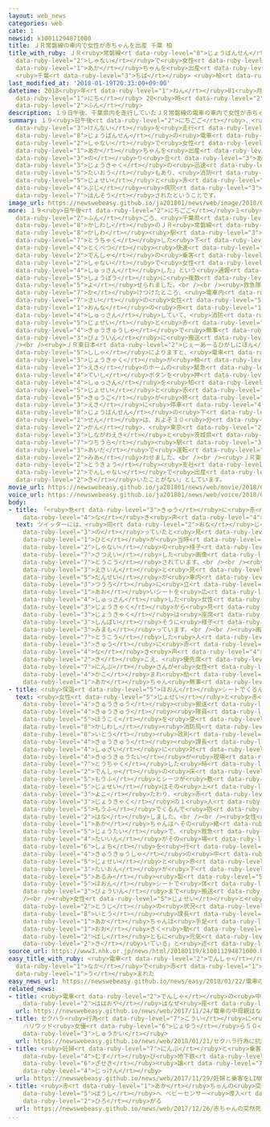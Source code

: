 ```yaml
---
layout: web_news
categories: web
cate: 1
newsid: k10011294871000
title: ＪＲ常磐線の車内で女性が赤ちゃんを出産 千葉 柏
title_with_ruby: ＪＲ<ruby>常磐線<rt data-ruby-level="8">じょうばんせん</rt></ruby>の<ruby>車内<rt
  data-ruby-level="2">しゃない</rt></ruby>で<ruby>女性<rt data-ruby-level="5">じょせい</rt></ruby>が<ruby>赤<rt
  data-ruby-level="1">あか</rt></ruby>ちゃんを<ruby>出産<rt data-ruby-level="4">しゅっさん</rt></ruby>
  <ruby>千葉<rt data-ruby-level="3">ちば</rt></ruby> <ruby>柏<rt data-ruby-level="8">かしわ</rt></ruby>
last_modified_at: '2018-01-19T20:33:00+09:00'
datetime: 2018<ruby>年<rt data-ruby-level="1">ねん</rt></ruby>01<ruby>月<rt data-ruby-level="1">がつ</rt></ruby>19<ruby>日<rt
  data-ruby-level="1">にち</rt></ruby> 20<ruby>時<rt data-ruby-level="2">じ</rt></ruby>33<ruby>分<rt
  data-ruby-level="2">ふん</rt></ruby>
description: １９日午後、千葉県内を走行していたＪＲ常磐線の電車の車内で女性が赤ちゃんを出産しました。乗り合わせた乗客の迅速な対応もあり、消防によりますと、女性と赤ちゃんは無事病院に搬送されたということです。
summary: １９<ruby>日午後<rt data-ruby-level="2">にちごご</rt></ruby>、<ruby>千葉<rt data-ruby-level="3">ちば</rt></ruby><ruby>県内<rt
  data-ruby-level="3">けんない</rt></ruby>を<ruby>走行<rt data-ruby-level="2">そうこう</rt></ruby>していたＪＲ<ruby>常磐線<rt
  data-ruby-level="8">じょうばんせん</rt></ruby>の<ruby>電車<rt data-ruby-level="2">でんしゃ</rt></ruby>の<ruby>車内<rt
  data-ruby-level="2">しゃない</rt></ruby>で<ruby>女性<rt data-ruby-level="5">じょせい</rt></ruby>が<ruby>赤<rt
  data-ruby-level="1">あか</rt></ruby>ちゃんを<ruby>出産<rt data-ruby-level="4">しゅっさん</rt></ruby>しました。<ruby>乗<rt
  data-ruby-level="3">の</rt></ruby>り<ruby>合<rt data-ruby-level="3">あ</rt></ruby>わせた<ruby>乗客<rt
  data-ruby-level="3">じょうきゃく</rt></ruby>の<ruby>迅速<rt data-ruby-level="7">じんそく</rt></ruby>な<ruby>対応<rt
  data-ruby-level="5">たいおう</rt></ruby>もあり、<ruby>消防<rt data-ruby-level="5">しょうぼう</rt></ruby>によりますと、<ruby>女性<rt
  data-ruby-level="5">じょせい</rt></ruby>と<ruby>赤<rt data-ruby-level="1">あか</rt></ruby>ちゃんは<ruby>無事<rt
  data-ruby-level="4">ぶじ</rt></ruby><ruby>病院<rt data-ruby-level="3">びょういん</rt></ruby>に<ruby>搬送<rt
  data-ruby-level="7">はんそう</rt></ruby>されたということです。
image_url: https://newswebeasy.github.io/ja201801/news/web/image/2018/01/19/K10011294871_1801191819_1801191819_01_03.jpg
more: １９<ruby>日午後<rt data-ruby-level="2">にちごご</rt></ruby>１<ruby>時<rt data-ruby-level="2">じ</rt></ruby>４０<ruby>分<rt
  data-ruby-level="2">ふん</rt></ruby>ごろ、<ruby>千葉県<rt data-ruby-level="3">ちばけん</rt></ruby><ruby>柏市<rt
  data-ruby-level="8">かしわし</rt></ruby>のＪＲ<ruby>常磐線<rt data-ruby-level="8">じょうばんせん</rt></ruby>の<ruby>柏<rt
  data-ruby-level="8">かしわ</rt></ruby><ruby>駅<rt data-ruby-level="3">えき</rt></ruby>に<ruby>到着<rt
  data-ruby-level="7">とうちゃく</rt></ruby>した<ruby>下<rt data-ruby-level="1">くだ</rt></ruby>りの<ruby>特別<rt
  data-ruby-level="4">とくべつ</rt></ruby><ruby>快速<rt data-ruby-level="5">かいそく</rt></ruby><ruby>電車<rt
  data-ruby-level="2">でんしゃ</rt></ruby>の<ruby>乗客<rt data-ruby-level="3">じょうきゃく</rt></ruby>から「<ruby>車内<rt
  data-ruby-level="2">しゃない</rt></ruby>で<ruby>女性<rt data-ruby-level="5">じょせい</rt></ruby>が<ruby>出産<rt
  data-ruby-level="4">しゅっさん</rt></ruby>した」という<ruby>通報<rt data-ruby-level="5">つうほう</rt></ruby>が<ruby>消防<rt
  data-ruby-level="5">しょうぼう</rt></ruby>に<ruby>複数<rt data-ruby-level="5">ふくすう</rt></ruby><ruby>寄<rt
  data-ruby-level="5">よ</rt></ruby>せられました。<br /><br /><ruby>救急隊<rt data-ruby-level="4">きゅうきゅうたい</rt></ruby>が<ruby>駆<rt
  data-ruby-level="7">か</rt></ruby>けつけたところ、<ruby>電車内<rt data-ruby-level="2">でんしゃない</rt></ruby>で２５<ruby>歳<rt
  data-ruby-level="7">さい</rt></ruby>の<ruby>女性<rt data-ruby-level="5">じょせい</rt></ruby>が<ruby>女<rt
  data-ruby-level="1">おんな</rt></ruby>の<ruby>赤<rt data-ruby-level="1">あか</rt></ruby>ちゃんを<ruby>出産<rt
  data-ruby-level="4">しゅっさん</rt></ruby>していて、<ruby>消防<rt data-ruby-level="5">しょうぼう</rt></ruby>によりますと、<ruby>女性<rt
  data-ruby-level="5">じょせい</rt></ruby>と<ruby>赤<rt data-ruby-level="1">あか</rt></ruby>ちゃんは<ruby>救急車<rt
  data-ruby-level="4">きゅうきゅうしゃ</rt></ruby>で<ruby>無事<rt data-ruby-level="4">ぶじ</rt></ruby><ruby>病院<rt
  data-ruby-level="3">びょういん</rt></ruby>に<ruby>搬送<rt data-ruby-level="7">はんそう</rt></ruby>されたということです。<br
  /><br /><ruby>ＪＲ東日本<rt data-ruby-level="2">じぇーあーるひがしにほん</rt></ruby><ruby>東京<rt data-ruby-level="2">とうきょう</rt></ruby><ruby>支社<rt
  data-ruby-level="5">ししゃ</rt></ruby>によりますと、<ruby>電車<rt data-ruby-level="2">でんしゃ</rt></ruby>は<ruby>乗客<rt
  data-ruby-level="3">じょうきゃく</rt></ruby>が<ruby>柏<rt data-ruby-level="8">かしわ</rt></ruby><ruby>駅<rt
  data-ruby-level="3">えき</rt></ruby>のホームの<ruby>緊急<rt data-ruby-level="7">きんきゅう</rt></ruby><ruby>停止<rt
  data-ruby-level="4">ていし</rt></ruby>ボタンを<ruby>押<rt data-ruby-level="7">お</rt></ruby>して<ruby>出産<rt
  data-ruby-level="4">しゅっさん</rt></ruby>を<ruby>知<rt data-ruby-level="2">し</rt></ruby>らせたため、<ruby>女性<rt
  data-ruby-level="5">じょせい</rt></ruby>と<ruby>赤<rt data-ruby-level="1">あか</rt></ruby>ちゃんの<ruby>救護<rt
  data-ruby-level="5">きゅうご</rt></ruby>が<ruby>終<rt data-ruby-level="3">お</rt></ruby>わるまで<ruby>駅<rt
  data-ruby-level="3">えき</rt></ruby>に<ruby>停車<rt data-ruby-level="4">ていしゃ</rt></ruby>し、ＪＲ<ruby>常磐線<rt
  data-ruby-level="8">じょうばんせん</rt></ruby>の<ruby>下<rt data-ruby-level="2">くだ</rt></ruby>り<ruby>線<rt
  data-ruby-level="2">せん</rt></ruby>は、およそ３０<ruby>分<rt data-ruby-level="2">ぷん</rt></ruby><ruby>間<rt
  data-ruby-level="2">かん</rt></ruby>、<ruby>東京<rt data-ruby-level="2">とうきょう</rt></ruby>の<ruby>品川駅<rt
  data-ruby-level="3">しながわえき</rt></ruby>と<ruby>茨城県<rt data-ruby-level="8">いばらきけん</rt></ruby>の<ruby>土浦<rt
  data-ruby-level="7">つちうら</rt></ruby><ruby>駅<rt data-ruby-level="3">えき</rt></ruby>の<ruby>間<rt
  data-ruby-level="3">あいだ</rt></ruby>で<ruby>運転<rt data-ruby-level="3">うんてん</rt></ruby>を<ruby>見合<rt
  data-ruby-level="2">みあ</rt></ruby>わせました。<br /><br /><ruby>ＪＲ東日本<rt data-ruby-level="2">じぇーあーるひがしにほん</rt></ruby><ruby>東京<rt
  data-ruby-level="2">とうきょう</rt></ruby><ruby>支社<rt data-ruby-level="5">ししゃ</rt></ruby>は「<ruby>電車内<rt
  data-ruby-level="2">でんしゃない</rt></ruby>で<ruby>出産<rt data-ruby-level="4">しゅっさん</rt></ruby>したというケースはこれまで<ruby>聞<rt
  data-ruby-level="2">き</rt></ruby>いたことがない」としています。
movie_url: https://newswebeasy.github.io/ja201801/news/web/movie/2018/01/19/k10011294871_201801191819_201801191819.mp4
voice_url: https://newswebeasy.github.io/ja201801/news/web/voice/2018/01/19/k10011294871_201801191819_201801191819.mp3
body:
- title: 「<ruby>急<rt data-ruby-level="3">きゅう</rt></ruby>に<ruby>赤<rt data-ruby-level="1">あか</rt></ruby>ちゃんの<ruby>泣<rt
    data-ruby-level="4">な</rt></ruby>き<ruby>声<rt data-ruby-level="4">ごえ</rt></ruby>が」
  text: ツイッターには、<ruby>同<rt data-ruby-level="2">おな</rt></ruby>じ<ruby>電車<rt data-ruby-level="2">でんしゃ</rt></ruby>に<ruby>乗<rt
    data-ruby-level="3">の</rt></ruby>っていたと<ruby>見<rt data-ruby-level="1">み</rt></ruby>られる<ruby>人<rt
    data-ruby-level="1">ひと</rt></ruby>が<ruby>当時<rt data-ruby-level="2">とうじ</rt></ruby>の<ruby>車内<rt
    data-ruby-level="2">しゃない</rt></ruby>の<ruby>様子<rt data-ruby-level="3">ようす</rt></ruby>を<ruby>撮影<rt
    data-ruby-level="7">さつえい</rt></ruby>した<ruby>画像<rt data-ruby-level="5">がぞう</rt></ruby>が<ruby>投稿<rt
    data-ruby-level="7">とうこう</rt></ruby>されています。<br /><br /><ruby>複数<rt data-ruby-level="5">ふくすう</rt></ruby>の<ruby>駅員<rt
    data-ruby-level="3">えきいん</rt></ruby>と<ruby>見<rt data-ruby-level="1">み</rt></ruby>られる<ruby>男性<rt
    data-ruby-level="5">だんせい</rt></ruby>が<ruby>車内<rt data-ruby-level="2">しゃない</rt></ruby>の<ruby>通路<rt
    data-ruby-level="3">つうろ</rt></ruby>に<ruby>立<rt data-ruby-level="1">た</rt></ruby>って<ruby>青<rt
    data-ruby-level="1">あお</rt></ruby>いシートを<ruby>広<rt data-ruby-level="2">ひろ</rt></ruby>げ、<ruby>出産<rt
    data-ruby-level="4">しゅっさん</rt></ruby>した<ruby>女性<rt data-ruby-level="5">じょせい</rt></ruby>などがほかの<ruby>乗客<rt
    data-ruby-level="3">じょうきゃく</rt></ruby>から<ruby>見<rt data-ruby-level="1">み</rt></ruby>えないようにしています。<ruby>乗客<rt
    data-ruby-level="3">じょうきゃく</rt></ruby>は<ruby>座席<rt data-ruby-level="6">ざせき</rt></ruby>で<ruby>心配<rt
    data-ruby-level="3">しんぱい</rt></ruby>そうに<ruby>様子<rt data-ruby-level="3">ようす</rt></ruby>を<ruby>見守<rt
    data-ruby-level="3">みまも</rt></ruby>っています。<br /><br /><ruby>画像<rt data-ruby-level="5">がぞう</rt></ruby>を<ruby>投稿<rt
    data-ruby-level="7">とうこう</rt></ruby>した<ruby>人<rt data-ruby-level="1">ひと</rt></ruby>は「<ruby>急<rt
    data-ruby-level="3">きゅう</rt></ruby>に<ruby>赤<rt data-ruby-level="1">あか</rt></ruby>ちゃんの<ruby>泣<rt
    data-ruby-level="4">な</rt></ruby>き<ruby>声<rt data-ruby-level="4">ごえ</rt></ruby>が<ruby>聞<rt
    data-ruby-level="2">き</rt></ruby>こえ、<ruby>優先席<rt data-ruby-level="6">ゆうせんせき</rt></ruby>にいた<ruby>妊婦<rt
    data-ruby-level="7">にんぷ</rt></ruby>さんが<ruby>女性<rt data-ruby-level="5">じょせい</rt></ruby>に<ruby>囲<rt
    data-ruby-level="4">かこ</rt></ruby>まれ<ruby>励<rt data-ruby-level="7">はげ</rt></ruby>まされていた。<ruby>赤<rt
    data-ruby-level="1">あか</rt></ruby>ちゃん<ruby>無事<rt data-ruby-level="4">ぶじ</rt></ruby>だといいな」とつづっています。
- title: <ruby>保温<rt data-ruby-level="5">ほおん</rt></ruby>シートでくるんで<ruby>搬送<rt data-ruby-level="7">はんそう</rt></ruby>
  text: <ruby>女性<rt data-ruby-level="5">じょせい</rt></ruby>と<ruby>赤<rt data-ruby-level="1">あか</rt></ruby>ちゃんを<ruby>救急<rt
    data-ruby-level="4">きゅうきゅう</rt></ruby><ruby>搬送<rt data-ruby-level="7">はんそう</rt></ruby>した<ruby>救急<rt
    data-ruby-level="4">きゅうきゅう</rt></ruby><ruby>隊員<rt data-ruby-level="4">たいいん</rt></ruby>から<ruby>報告<rt
    data-ruby-level="5">ほうこく</rt></ruby>を<ruby>受<rt data-ruby-level="3">う</rt></ruby>けた<ruby>柏市<rt
    data-ruby-level="8">かしわし</rt></ruby><ruby>消防局<rt data-ruby-level="5">しょうぼうきょく</rt></ruby>の<ruby>伊藤<rt
    data-ruby-level="8">いとう</rt></ruby><ruby>政則<rt data-ruby-level="8">まさのり</rt></ruby><ruby>救急<rt
    data-ruby-level="4">きゅうきゅう</rt></ruby><ruby>課長<rt data-ruby-level="4">かちょう</rt></ruby>はＮＨＫの<ruby>取材<rt
    data-ruby-level="4">しゅざい</rt></ruby>に<ruby>対<rt data-ruby-level="3">たい</rt></ruby>し、「<ruby>救急隊<rt
    data-ruby-level="4">きゅうきゅうたい</rt></ruby>が<ruby>現場<rt data-ruby-level="5">げんば</rt></ruby>に<ruby>到着<rt
    data-ruby-level="7">とうちゃく</rt></ruby>した<ruby>時<rt data-ruby-level="2">とき</rt></ruby>には、すでに<ruby>電車<rt
    data-ruby-level="2">でんしゃ</rt></ruby>の<ruby>床<rt data-ruby-level="7">ゆか</rt></ruby>に<ruby>毛布<rt
    data-ruby-level="5">もうふ</rt></ruby>とシーツが<ruby>敷<rt data-ruby-level="7">し</rt></ruby>かれていて、<ruby>女性<rt
    data-ruby-level="5">じょせい</rt></ruby>はその<ruby>上<rt data-ruby-level="1">うえ</rt></ruby>に<ruby>横<rt
    data-ruby-level="3">よこ</rt></ruby>たわり、<ruby>赤<rt data-ruby-level="1">あか</rt></ruby>ちゃんは<ruby>乗客<rt
    data-ruby-level="3">じょうきゃく</rt></ruby>の１<ruby>人<rt data-ruby-level="1">にん</rt></ruby>が<ruby>毛布<rt
    data-ruby-level="5">もうふ</rt></ruby>でくるんで<ruby>抱<rt data-ruby-level="7">だ</rt></ruby>きかかえていたようだ」と<ruby>話<rt
    data-ruby-level="2">はな</rt></ruby>しました。<br /><br /><ruby>女性<rt data-ruby-level="5">じょせい</rt></ruby>と<ruby>赤<rt
    data-ruby-level="1">あか</rt></ruby>ちゃんはへその<ruby>緒<rt data-ruby-level="7">お</rt></ruby>でつながったままの<ruby>状態<rt
    data-ruby-level="5">じょうたい</rt></ruby>で、<ruby>救急<rt data-ruby-level="4">きゅうきゅう</rt></ruby><ruby>隊員<rt
    data-ruby-level="4">たいいん</rt></ruby>がその<ruby>場<rt data-ruby-level="2">ば</rt></ruby>で<ruby>処置<rt
    data-ruby-level="6">しょち</rt></ruby>を<ruby>行<rt data-ruby-level="2">い</rt></ruby>ったあと、<ruby>救急車<rt
    data-ruby-level="4">きゅうきゅうしゃ</rt></ruby>の<ruby>中<rt data-ruby-level="1">なか</rt></ruby>でも<ruby>女性<rt
    data-ruby-level="5">じょせい</rt></ruby>と<ruby>赤<rt data-ruby-level="1">あか</rt></ruby>ちゃんの<ruby>体温<rt
    data-ruby-level="3">たいおん</rt></ruby>が<ruby>下<rt data-ruby-level="1">さ</rt></ruby>がらないよう<ruby>アルミ<rt
    data-ruby-level="5">あるみ</rt></ruby><ruby>製<rt data-ruby-level="5">せい</rt></ruby>の<ruby>保温<rt
    data-ruby-level="5">ほおん</rt></ruby>シートで<ruby>体<rt data-ruby-level="2">からだ</rt></ruby>をくるんで<ruby>病院<rt
    data-ruby-level="3">びょういん</rt></ruby>まで<ruby>搬送<rt data-ruby-level="7">はんそう</rt></ruby>したということです。<br
    /><br /><ruby>女性<rt data-ruby-level="5">じょせい</rt></ruby>と<ruby>赤<rt data-ruby-level="1">あか</rt></ruby>ちゃんの<ruby>当時<rt
    data-ruby-level="2">とうじ</rt></ruby>の<ruby>状況<rt data-ruby-level="7">じょうきょう</rt></ruby>について、<ruby>伊藤<rt
    data-ruby-level="8">いとう</rt></ruby><ruby>課長<rt data-ruby-level="4">かちょう</rt></ruby>は「<ruby>赤<rt
    data-ruby-level="1">あか</rt></ruby>ちゃんは<ruby>手足<rt data-ruby-level="1">てあし</rt></ruby>を<ruby>大<rt
    data-ruby-level="1">おお</rt></ruby>きく<ruby>動<rt data-ruby-level="3">うご</rt></ruby>かしていたということで、<ruby>母子<rt
    data-ruby-level="2">ぼし</rt></ruby>ともに<ruby>元気<rt data-ruby-level="2">げんき</rt></ruby>だと<ruby>聞<rt
    data-ruby-level="2">き</rt></ruby>いている」と<ruby>述<rt data-ruby-level="5">の</rt></ruby>べました。
source_url: https://www3.nhk.or.jp/news/html/20180119/k10011294871000.html
easy_title_with_ruby: <ruby>電車<rt data-ruby-level="2">でんしゃ</rt></ruby>の<ruby>中<rt
  data-ruby-level="1">なか</rt></ruby>で<ruby>赤<rt data-ruby-level="1">あか</rt></ruby>ちゃんが<ruby>生<rt
  data-ruby-level="1">う</rt></ruby>まれた
easy_news_url: https://newswebeasy.github.io/news/easy/2018/01/22/電車の中で赤ちゃんが生まれた
related_news:
- title: <ruby>電車<rt data-ruby-level="2">でんしゃ</rt></ruby>の<ruby>中<rt data-ruby-level="1">なか</rt></ruby>、<ruby>母親<rt
    data-ruby-level="2">ははおや</rt></ruby>はなぜ<ruby>座<rt data-ruby-level="7">すわ</rt></ruby>らないのか
  url: https://newswebeasy.github.io/news/web/2017/11/24/電車の中母親はなぜ座らないのか
- title: セクハラ<ruby>行為<rt data-ruby-level="7">こうい</rt></ruby>に<ruby>抗議<rt data-ruby-level="7">こうぎ</rt></ruby>
    ハリウッド<ruby>女優<rt data-ruby-level="6">じょゆう</rt></ruby>ら５０<ruby>万人<rt data-ruby-level="2">まんにん</rt></ruby>がデモや<ruby>集会<rt
    data-ruby-level="3">しゅうかい</rt></ruby>
  url: https://newswebeasy.github.io/news/web/2018/01/21/セクハラ行為に抗議-ハリウッド女優ら50万人がデモや集会
- title: <ruby>妊婦<rt data-ruby-level="7">にんぷ</rt></ruby>と<ruby>乗客<rt data-ruby-level="3">じょうきゃく</rt></ruby>をＬＩＮＥで<ruby>結<rt
    data-ruby-level="4">むす</rt></ruby>び<ruby>地下鉄<rt data-ruby-level="3">ちかてつ</rt></ruby>で<ruby>座席<rt
    data-ruby-level="6">ざせき</rt></ruby><ruby>譲<rt data-ruby-level="7">ゆず</rt></ruby>る<ruby>実験<rt
    data-ruby-level="4">じっけん</rt></ruby>
  url: https://newswebeasy.github.io/news/web/2017/11/29/妊婦と乗客をLINEで結び地下鉄で座席譲る実験
- title: <ruby>赤<rt data-ruby-level="1">あか</rt></ruby>ちゃんの<ruby>突然死<rt data-ruby-level="7">とつぜんし</rt></ruby><ruby>防止<rt
    data-ruby-level="5">ぼうし</rt></ruby>へ ベビーセンサー<ruby>導入<rt data-ruby-level="5">どうにゅう</rt></ruby><ruby>広<rt
    data-ruby-level="2">ひろ</rt></ruby>がる
  url: https://newswebeasy.github.io/news/web/2017/12/26/赤ちゃんの突然死防止へ-ベビーセンサー導入広がる
...
```


